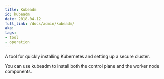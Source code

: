 ```yaml
---
title: Kubeadm
id: kubeadm
date: 2018-04-12
full_link: /docs/admin/kubeadm/
aka: 
tags:
- tool
- operation 
---
```

 A tool for quickly installing Kubernetes and setting up a secure cluster.

<!--more--> 

You can use kubeadm to install both the control plane and the worker node components.


